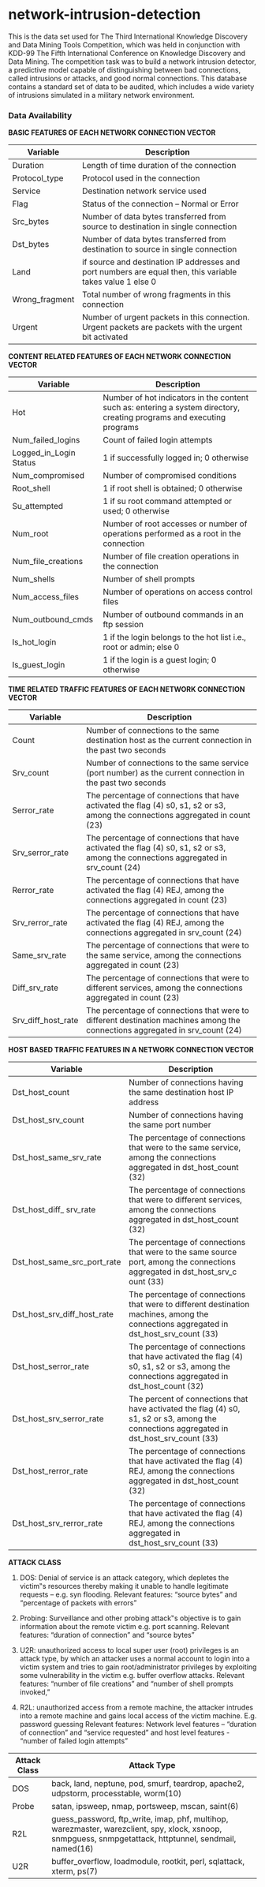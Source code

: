 # network-intrusion-detection

This is the data set used for The Third International Knowledge Discovery and Data Mining Tools Competition, which was held in conjunction with KDD-99 The Fifth International Conference on Knowledge Discovery and Data Mining. The competition task was to build a network intrusion detector, a predictive model capable of distinguishing between bad connections, called intrusions or attacks, and good normal connections. This database contains a standard set of data to be audited, which includes a wide variety of intrusions simulated in a military network environment.

### Data Availability

**BASIC FEATURES OF EACH NETWORK CONNECTION VECTOR**

|Variable|Description
|--------|-----------
|Duration| Length of time duration of the connection 
|Protocol_type| Protocol used in the connection 
|Service| Destination network service used 
|Flag| Status of the connection – Normal or Error 
|Src_bytes| Number of data bytes transferred from source to destination in single connection 
|Dst_bytes| Number of data bytes transferred from destination to source in single connection 
|Land| if source and destination IP addresses and port numbers are equal then, this variable takes value 1 else 0 
|Wrong_fragment| Total number of wrong fragments in this connection 
|Urgent| Number of urgent packets in this connection. Urgent packets are packets with the urgent bit activated

**CONTENT RELATED FEATURES OF EACH NETWORK CONNECTION VECTOR** 

|Variable|Description
|--------|-----------
|Hot| Number of hot indicators in the content such as: entering a system directory, creating programs and executing programs 
|Num_failed_logins| Count of failed login attempts 
|Logged_in_Login Status| 1 if successfully logged in; 0 otherwise 
|Num_compromised| Number of compromised conditions 
|Root_shell| 1 if root shell is obtained; 0 otherwise 
|Su_attempted| 1 if su root command attempted or used; 0 otherwise 
|Num_root| Number of root accesses or number of operations performed as a root in the connection 
|Num_file_creations| Number of file creation operations in the connection 
|Num_shells| Number of shell prompts 
|Num_access_files| Number of operations on access control files 
|Num_outbound_cmds| Number of outbound commands in an ftp session 
|Is_hot_login| 1 if the login belongs to the hot list i.e., root or admin; else 0 
|Is_guest_login| 1 if the login is a guest login; 0 otherwise

**TIME RELATED TRAFFIC FEATURES OF EACH NETWORK CONNECTION VECTOR**

|Variable|Description
|--------|-----------
|Count| Number of connections to the same destination host as the current connection in the past two seconds 
|Srv_count| Number of connections to the same service (port number) as the current connection in the past two seconds 
|Serror_rate| The percentage of connections that have activated the flag (4) s0, s1, s2 or s3, among the connections aggregated in count (23) 
|Srv_serror_rate| The percentage of connections that have activated the flag (4) s0, s1, s2 or s3, among the connections aggregated in srv_count (24) 
|Rerror_rate| The percentage of connections that have activated the flag (4) REJ, among the connections aggregated in count (23) 
|Srv_rerror_rate| The percentage of connections that have activated the flag (4) REJ, among the connections aggregated in srv_count (24) 
|Same_srv_rate| The percentage of connections that were to the same service, among the connections aggregated in count (23) 
|Diff_srv_rate| The percentage of connections that were to different services, among the connections aggregated in count (23)
|Srv_diff_host_rate| The percentage of connections that were to different destination machines among the connections aggregated in srv_count (24)

**HOST BASED TRAFFIC FEATURES IN A NETWORK CONNECTION VECTOR** 

|Variable|Description
|--------|-----------
|Dst_host_count| Number of connections having the same destination host IP address 
|Dst_host_srv_count| Number of connections having the same port number 
|Dst_host_same_srv_rate| The percentage of connections that were to the same service, among the connections aggregated in dst_host_count (32) 
|Dst_host_diff_ srv_rate| The percentage of connections that were to different services, among the connections aggregated in dst_host_count (32) 
|Dst_host_same_src_port_rate| The percentage of connections that were to the same source port, among the connections aggregated in dst_host_srv_c ount (33) 
|Dst_host_srv_diff_host_rate| The percentage of connections that were to different destination machines, among the connections aggregated in dst_host_srv_count (33) 
|Dst_host_serror_rate| The percentage of connections that have activated the flag (4) s0, s1, s2 or s3, among the connections aggregated in dst_host_count (32) 
|Dst_host_srv_serror_rate| The percent of connections that have activated the flag (4) s0, s1, s2 or s3, among the connections aggregated in dst_host_srv_count (33) 
|Dst_host_rerror_rate| The percentage of connections that have activated the flag (4) REJ, among the connections aggregated in dst_host_count (32) 
|Dst_host_srv_rerror_rate| The percentage of connections that have activated the flag (4) REJ, among the connections aggregated in dst_host_srv_count (33)

**ATTACK CLASS**

1. DOS: Denial of service is an attack category, which depletes the victim‟s resources thereby making it unable to handle legitimate requests – e.g. syn flooding. Relevant features: “source bytes” and “percentage of packets with errors” 

2. Probing: Surveillance and other probing attack‟s objective is to gain information about the remote victim e.g. port scanning. Relevant features: “duration of connection” and “source bytes” 

3. U2R: unauthorized access to local super user (root) privileges is an attack type, by which an attacker uses a normal account to login into a victim system and tries to gain root/administrator privileges by exploiting some vulnerability in the victim e.g. buffer overflow attacks. Relevant features: “number of file creations” and “number of shell prompts invoked,” 

4. R2L: unauthorized access from a remote machine, the attacker intrudes into a remote machine and gains local access of the victim machine. E.g. password guessing Relevant features: Network level features – “duration of connection” and “service requested” and host level features - “number of failed login attempts”

|Attack Class|Attack Type
|--------|-----------
|DOS| back, land, neptune, pod, smurf, teardrop, apache2, udpstorm, processtable, worm(10)
|Probe| satan, ipsweep, nmap, portsweep, mscan, saint(6)
|R2L| guess_password, ftp_write, imap, phf, multihop, warezmaster, warezclient, spy, xlock, xsnoop, snmpguess, snmpgetattack, httptunnel, sendmail, named(16)
|U2R| buffer_overflow, loadmodule, rootkit, perl, sqlattack, xterm, ps(7)
